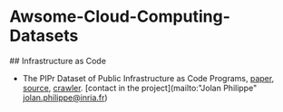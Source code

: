 # Awsome-Cloud-Computing-Datasets

## Infrastructure as Code
- The PIPr Dataset of Public Infrastructure as Code Programs, [paper](https://dl.acm.org/doi/pdf/10.1145/3643991.3644888), [source](https://zenodo.org/records/10173400), [crawler](). [contact in the project](mailto:"Jolan Philippe" <jolan.philippe@inria.fr>)
